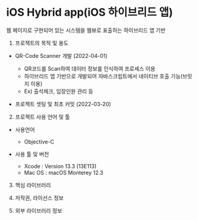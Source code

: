 # iOS Hybrid app(iOS 하이브리드 앱)
웹 페이지로 구현되어 있는 시스템을 웹뷰로 표출하는 하이브리드 앱 기반 


1. 프로젝트의 목적 및 용도
  - QR-Code Scanner 개발 (2022-04-01)
    - QR코드를 Scan하여 데이터 정보를 인식하여 프로세스 이용
    - 하이브리드 앱 기반으로 개발되어 자바스크립트에서 네이티브 호출 기능(브릿지 이용)
    - Ex) 출석체크, 입장인원 관리 등

  - 프로젝트 셋팅 및 최초 커밋 (2022-03-20)

2. 프로젝트 사용 언어 및 툴
 - 사용언어
    - Objective-C

 - 사용 툴 및 버전
    - Xcode  : Version 13.3 (13E113)
    - Mac OS : macOS Monterey 12.3
   
3. 핵심 라이브러리
   
4. 저작권, 라이선스 정보
   
5. 외부 라이브러리 정보              
              

